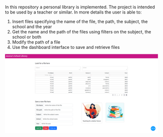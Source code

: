 In this repository a personal library is implemented. The project is intended to be used by a teacher or similar. In more details the user is able to:
1. Insert files specifying the name of the file, the path, the subject, the school and the year
2. Get the name and the path of the files using filters on the subject, the school or both
3. Modify the path of a file
4. Use the dashboard interface to save and retrieve files

![img.png](image_screen.png)